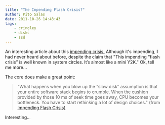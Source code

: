```yaml
---
title: "The Impending Flash Crisis?"
author: Pito Salas
date: 2011-10-26 14:43:43
tags:
    - cringley
    - disks
    - ssd
---
```



An interesting article about this [impending
crisis.](<http://blog.vivekhaldar.com/>) Although it's impending, I had never
heard about before, despite the claim that "This impending “flash crisis” is
well known in system circles. It’s almost like a mini Y2K." Ok, tell me more…

The core does make a great point:

> "What happens when you blow up the “slow disk” assumption is that your
> entire software stack begins to crumble. When the cushion provided by those
> 10 ms of seek time goes away, CPU becomes your bottleneck. You have to start
> rethinking a lot of design choices." (from [Impending Flash
> Crisis)](<http://blog.vivekhaldar.com/>)

Interesting…


